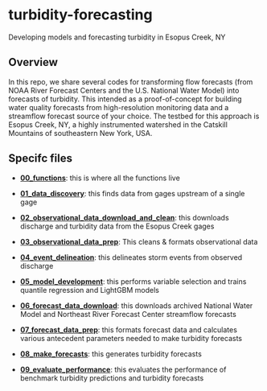 # turbidity-forecasting
Developing models and forecasting turbidity in Esopus Creek, NY

## Overview
In this repo, we share several codes for transforming flow forecasts (from NOAA River Forecast Centers and the U.S. National Water Model) into forecasts of turbidity. This intended as a proof-of-concept for building water quality forecasts from high-resolution monitoring data and a streamflow forecast source of your choice. The testbed for this approach is Esopus Creek, NY, a highly instrumented watershed in the Catskill Mountains of southeastern New York, USA. 

## Specifc files

* [**00_functions**](https://github.com/jtkemper/turbidity-forecasting/blob/main/all-scripts/00_functions.md): this is where all the functions live

* [**01_data_discovery**](https://github.com/jtkemper/turbidity-forecasting/blob/main/all-scripts/01_data_discovery.md): this finds data from gages upstream of a single gage

* [**02_observational_data_download_and_clean**](https://github.com/jtkemper/turbidity-forecasting/blob/main/all-scripts/02_observational_data_download_and_clean.md): this downloads discharge and turbidity data from the Esopus Creek gages

* [**03_observational_data_prep**](https://github.com/jtkemper/turbidity-forecasting/blob/main/all-scripts/03_observational_data_prep.md): This cleans & formats observational data

* [**04_event_delineation**](https://github.com/jtkemper/turbidity-forecasting/blob/main/all-scripts/04_event_delineation.md): this delineates storm events from observed discharge

* [**05_model_development**](https://github.com/jtkemper/turbidity-forecasting/blob/main/all-scripts/05_model_development.md): this performs variable selection and trains quantile regression and LightGBM models

* [**06_forecast_data_download**](https://github.com/jtkemper/turbidity-forecasting/blob/main/all-scripts/06_forecast_data_download.md): this downloads archived National Water Model and Northeast River Forecast Center streamflow forecasts

* [**07_forecast_data_prep**](https://github.com/jtkemper/turbidity-forecasting/blob/main/all-scripts/07_forecast_data_prep.md): this formats forecast data and calculates various antecedent parameters needed to make turbidity forecasts

* [**08_make_forecasts**](https://github.com/jtkemper/turbidity-forecasting/blob/main/all-scripts/08_make_forecasts.md): this generates turbidity forecasts

* [**09_evaluate_performance**](https://github.com/jtkemper/turbidity-forecasting/blob/main/all-scripts/09_evaluate_performance.md): this evaluates the performance of benchmark turbidity predictions and turbidity forecasts
